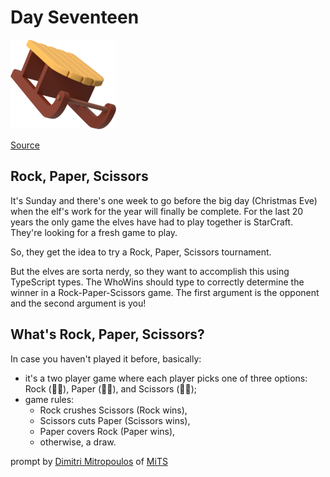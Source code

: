 # Day Seventeen

<img src="day-17.png" width="169" height="143" alt="Sled">

[Source](https://typehero.dev/challenge/day-17)

## Rock, Paper, Scissors

It's Sunday and there's one week to go before the big day (Christmas Eve) when the elf's work for the year will finally be complete. For the last 20 years the only game the elves have had to play together is StarCraft. They're looking for a fresh game to play.

So, they get the idea to try a Rock, Paper, Scissors tournament.

But the elves are sorta nerdy, so they want to accomplish this using TypeScript types. The WhoWins should type to correctly determine the winner in a Rock-Paper-Scissors game. The first argument is the opponent and the second argument is you!

## What's Rock, Paper, Scissors?

In case you haven't played it before, basically:

- it's a two player game where each player picks one of three options: Rock (👊🏻), Paper (🖐🏾), and Scissors (✌🏽);
- game rules:
  - Rock crushes Scissors (Rock wins),
  - Scissors cuts Paper (Scissors wins),
  - Paper covers Rock (Paper wins),
  - otherwise, a draw.

prompt by [Dimitri Mitropoulos](https://github.com/dimitropoulos) of [MiTS](https://www.youtube.com/@MichiganTypeScript)
